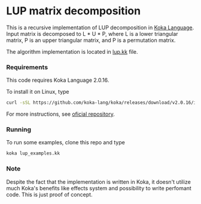 # LUP matrix decomposition

This is a recursive implementation of LUP decomposition in [Koka Language](https://koka-lang.github.io/koka/doc/index.html). Input matrix is decomposed to L * U * P, where L is a lower triangular matrix, P is an upper triangular matrix, and P is a permutation matrix.

The algorithm implementation is located in [lup.kk](./lup.kk) file.

### Requirements

This code requires Koka Language 2.0.16.

To install it on Linux, type

```bash
curl -sSL https://github.com/koka-lang/koka/releases/download/v2.0.16/install.sh | sh
```

For more instructions, see [oficial repository](https://github.com/koka-lang/koka/releases/v2.0.16/).

### Running

To run some examples, clone this repo and type

```bash
koka lup_examples.kk
```

### Note

Despite the fact that the implementation is written in Koka, it doesn't utilize much Koka's benefits like effects system and possibility to write perfomant code. This is just proof of concept.
